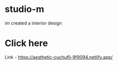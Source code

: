 # studio-m 
   im  created a interior design

# Click here 

   Link - https://aesthetic-cuchufli-9f9094.netlify.app/
